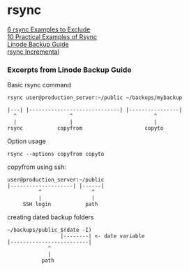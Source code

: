 # rsync

[6 rsync Examples to Exclude](http://www.thegeekstuff.com/2011/01/rsync-exclude-files-and-folders/?utm_source=feedburner)  
[10 Practical Examples of Rsync](https://www.tecmint.com/rsync-local-remote-file-synchronization-commands/)  
[Linode Backup Guide](https://www.linode.com/docs/security/backups/backing-up-your-data#rsync-1)  
[rsync Incremental](http://webgnuru.com/linux/rsync_incremental.php)  


### Excerpts from Linode Backup Guide
Basic rsync command
```
rsync user@production_server:~/public ~/backups/mybackup

|---| |-----------------------------| |----------------|
  ^                 ^                          ^
  |                 |                          |
rsync           copyfrom                    copyto
```

Option usage
```
rsync --options copyfrom copyto
```

copyfrom using ssh:
```
user@production_server:~/public
|--------------------| |------|
          ^                ^
          |                |
     SSH login           path
```

creating dated backup folders
```
~/backups/public_$(date -I)
                 |--------| <- date variable
|-------------------------|
             ^
             |
           path
```
